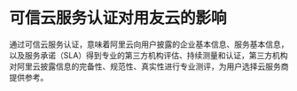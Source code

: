 # 可信云服务认证对用友云的影响

通过可信云服务认证，意味着阿里云向用户披露的企业基本信息、服务基本信息，以及服务承诺（SLA）得到专业的第三方机构评估、持续测量和认证，第三方机构对阿里云披露信息的完备性、规范性、真实性进行专业测评，为用户选择云服务商提供参考。